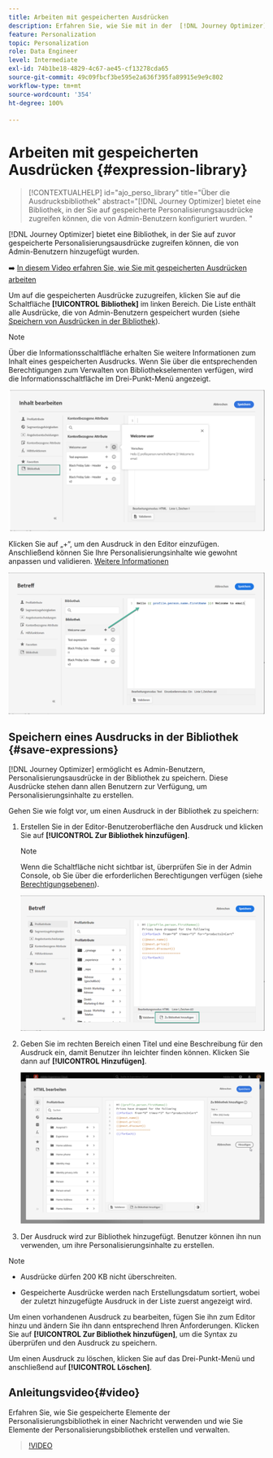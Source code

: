 ```yaml
---
title: Arbeiten mit gespeicherten Ausdrücken
description: Erfahren Sie, wie Sie mit in der  [!DNL Journey Optimizer] -Bibliothek gespeicherten Ausdrücken arbeiten.
feature: Personalization
topic: Personalization
role: Data Engineer
level: Intermediate
exl-id: 74b1be18-4829-4c67-ae45-cf13278cda65
source-git-commit: 49c09fbcf3be595e2a636f395fa89915e9e9c802
workflow-type: tm+mt
source-wordcount: '354'
ht-degree: 100%

---
```


# Arbeiten mit gespeicherten Ausdrücken {#expression-library}

>[!CONTEXTUALHELP]
>id="ajo_perso_library"
>title="Über die Ausdrucksbibliothek"
>abstract="[!DNL Journey Optimizer] bietet eine Bibliothek, in der Sie auf gespeicherte Personalisierungsausdrücke zugreifen können, die von Admin-Benutzern konfiguriert wurden. "

[!DNL Journey Optimizer] bietet eine Bibliothek, in der Sie auf zuvor gespeicherte Personalisierungsausdrücke zugreifen können, die von Admin-Benutzern hinzugefügt wurden.

➡️ [In diesem Video erfahren Sie, wie Sie mit gespeicherten Ausdrücken arbeiten](#video-preview)

Um auf die gespeicherten Ausdrücke zuzugreifen, klicken Sie auf die Schaltfläche **[!UICONTROL Bibliothek]** im linken Bereich. Die Liste enthält alle Ausdrücke, die von Admin-Benutzern gespeichert wurden (siehe [Speichern von Ausdrücken in der Bibliothek](#save-expressions)).

>[!NOTE]
>
>Über die Informationsschaltfläche erhalten Sie weitere Informationen zum Inhalt eines gespeicherten Ausdrucks. Wenn Sie über die entsprechenden Berechtigungen zum Verwalten von Bibliothekselementen verfügen, wird die Informationsschaltfläche im Drei-Punkt-Menü angezeigt.

![](assets/library-list.png)

Klicken Sie auf „+“, um den Ausdruck in den Editor einzufügen. Anschließend können Sie Ihre Personalisierungsinhalte wie gewohnt anpassen und validieren. [Weitere Informationen](../personalization/personalization-build-expressions.md)

![](assets/library-add.png)

## Speichern eines Ausdrucks in der Bibliothek {#save-expressions}

[!DNL Journey Optimizer] ermöglicht es Admin-Benutzern, Personalisierungsausdrücke in der Bibliothek zu speichern. Diese Ausdrücke stehen dann allen Benutzern zur Verfügung, um Personalisierungsinhalte zu erstellen.

Gehen Sie wie folgt vor, um einen Ausdruck in der Bibliothek zu speichern:

1. Erstellen Sie in der Editor-Benutzeroberfläche den Ausdruck und klicken Sie auf **[!UICONTROL Zur Bibliothek hinzufügen]**.

   >[!NOTE]
   >
   >Wenn die Schaltfläche nicht sichtbar ist, überprüfen Sie in der Admin Console, ob Sie über die erforderlichen Berechtigungen verfügen (siehe [Berechtigungsebenen](../administration/high-low-permissions.md)).

   ![](assets/library-save.png)

1. Geben Sie im rechten Bereich einen Titel und eine Beschreibung für den Ausdruck ein, damit Benutzer ihn leichter finden können. Klicken Sie dann auf **[!UICONTROL Hinzufügen]**.

   ![](assets/add-expression.png)

1. Der Ausdruck wird zur Bibliothek hinzugefügt. Benutzer können ihn nun verwenden, um ihre Personalisierungsinhalte zu erstellen.


>[!NOTE]
>
>* Ausdrücke dürfen 200 KB nicht überschreiten.
>
>* Gespeicherte Ausdrücke werden nach Erstellungsdatum sortiert, wobei der zuletzt hinzugefügte Ausdruck in der Liste zuerst angezeigt wird.



Um einen vorhandenen Ausdruck zu bearbeiten, fügen Sie ihn zum Editor hinzu und ändern Sie ihn dann entsprechend Ihren Anforderungen. Klicken Sie auf **[!UICONTROL Zur Bibliothek hinzufügen]**, um die Syntax zu überprüfen und den Ausdruck zu speichern.

Um einen Ausdruck zu löschen, klicken Sie auf das Drei-Punkt-Menü und anschließend auf **[!UICONTROL Löschen]**.

## Anleitungsvideo{#video}

Erfahren Sie, wie Sie gespeicherte Elemente der Personalisierungsbibliothek in einer Nachricht verwenden und wie Sie Elemente der Personalisierungsbibliothek erstellen und verwalten.

>[!VIDEO](https://video.tv.adobe.com/v/340941?quality=12)

